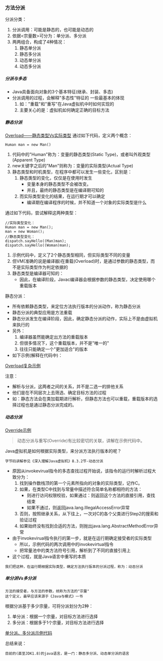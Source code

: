 ### 方法分派

分派分类：
1. 分派调用：可能是静态的，也可能是动态的
2. 依据<宗量数>可分为：单分派、多分派
3. 两两组合，构成了4种情况：
    1. 静态单分派
    2. 静态多分派
    3. 动态单分派
    4. 动态多分派

##### 分派与多态

* Java具备面向对象的3个基本特征(继承、封装、多态)
* 分派调用的过程，会解释"多态性"特征的 一些最基本的体现
    1. 如："重载"和"重写"在Java虚拟机中时如何实现的
    2. 主要关心的是：虚拟机如何确定正确的目标方法

##### 静态分派


[Overload——静态类型Vs实际类型](../../../../TutorialCodeSample/src/main/java/com/xcstasy/tutorial/jvm/methodcall/StaticDispatch_OverLoadStaticVsActual.java)
通过如下代码，定义两个概念：
```
Human man = new Man()
```
1. 代码中的"Human"称为：变量的静态类型(Static Type)，或者叫外观类型(Apparent Type)
2. new关键字之后的"Man"则称为：变量的实际类型(Actual Type)
3. 静态类型和时机类型，在程序中都可以发生一些变化，区别是：
    1. 静态类型的变化，仅仅是在使用时发生
        * 变量本身的静态类型不会被改变。
        * 并且，最终的静态类型是在编译期可知的
    2. 而实际类型变化的结果，在运行期才可以确定
        * 编译期在编译程序的时候，并不知道一个对象的实际类型是什么

通过如下代码，尝试解释这两种类型：
```
//实际类型变化：
Human man = new Man();
man = new Woman();
//静态类型变化：
dispatch.sayHello((Man)man);
dispatch.sayHello((Woman)man);
```
1. 示例代码中，定义了2个静态类型相同，但实际类型不同的变量
2. 但VM(准确的说是编译器)在重载(Overload)时，是通过参数的静态类型，而不是实际类型作为判定依据的
3. 静态类型是编译器可知的：
    * 因此，在编译阶段，Javac编译器会根据参数的静态类型，决定使用哪个重载版本

静态分派：
* 所有依赖静态类型，来定位方法执行版本的分派动作，称为静态分派
* 静态分派的典型应用是方法重载
* 静态分派发生在编译阶段，因此，确定静态分派的动作，实际上不是由虚拟机来执行的
* 另外：
    1. 编译器虽然能确定出方法的重载版本
    2. 但很多情况下，这个重载版本，并不是"唯一的"
    3. 往往只能确定一个"更加适合"的版本
* 如下示例(解释在代码中)：

[Overload复杂示例](../../../../TutorialCodeSample/src/main/java/com/xcstasy/tutorial/jvm/methodcall/StaticDispatch_OverLoadMoreSpecific.java)

注意：
* 解析与分派，这两者之间的关系，并不是二选一的排他关系
* 他们是在不同层次上去筛选、确定目标方法的过程
* 如：静态方法会在类加载期进行解析，但静态方法也可以重载，重载版本的选择过程也是通过静态分派完成的。

##### 动态分派

[Override示例](../../../../TutorialCodeSample/src/main/java/com/xcstasy/tutorial/jvm/methodcall/DynamicDispatch_Override.java)
> 动态分派与重写(Override)有比较密切的关联，讲解在示例代码中。

Java虚拟机是如何根据实际类型，来分派方法执行版本的呢？
```
字节码讲解参见《深入理解Java虚拟机》8.3.2节-动态分派
```
* 原因从invokevirual指令的多态查找过程开始说，该指令的运行时解析过程大致分为：
    1. 找到操作数栈顶的第一个元素所指向的对象的实际类型，记作C。
    2. 如果，在类型C中找到与常量中描述符合简单名称都相符的方法：
        * 则进行访问权限校验，如果通过：则返回这个方法的直接引用，查找结束
        * 如果不通过，则返回java.lang.IllegalAccessError异常
    3. 否则，按照继承关系，从下往上，一次对C的各个父类进行Step2的搜索和验证过程
    4. 如果始终没有找到合适的方法，则抛出java.lang.AbstractMethodError异常
* 由于invokevirual指令执行的第一步，就是在运行期确定接受者的实际类型
    * 所以，示例代码的两次调用中的invokevirtual指令
    * 把常量池中的类方法符号引用，解析到了不同的直接引用上
* 这个过程，就是Java语言中重写的本质

```
我们把这种，在运行期根据实际类型，确定方法执行版本的分派过程，称为：动态分派
```

##### 单分派Vs多分派

```
方法的接受者，与方法的参数，统称为方法的"宗量"
这个定义，最早应该来源于《Java与模式》一书
```
根据分派基于多少宗量，可将分派划分为2种：
1. 单分派：根据一个宗量，对目标方法进行选择
2. 多分派：根据多于1个宗量，对目标方法进行选择

[单分派、多分派示例代码](../../../../TutorialCodeSample/src/main/java/com/xcstasy/tutorial/jvm/methodcall/Dispatch_SingleVsMulti.java)

总结来说：
```
目前的(直至JDK1.8)的java语言，是一门：静态多分派、动态单分派的语言
```
